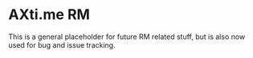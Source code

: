 # AXti.me RM

This is a general placeholder for future RM related stuff, but is also now used for bug and issue tracking.
